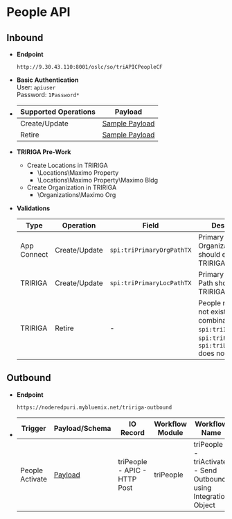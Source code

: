 # People API


## Inbound

- **Endpoint**
  ```
  http://9.30.43.110:8001/oslc/so/triAPICPeopleCF
  ```
  
- **Basic Authentication** <br>
  User: `apiuser` <br>
  Password: `1Password*`

- Supported Operations | Payload 
  ---|---
  Create/Update | [Sample Payload](/docs/Payload_IN_Create_People.json) 
  Retire | [Sample Payload](/docs/Payload_IN_Retire_People.json)
  
- **TRIRIGA Pre-Work**
  - Create Locations in TRIRIGA
    - \Locations\Maximo Property
    - \Locations\Maximo Property\Maximo Bldg
  - Create Organization in TRIRIGA
    - \Organizations\Maximo Org
  
- **Validations**

  Type | Operation | Field | Description
  ---|---|---|---
  App Connect | Create/Update | `spi:triPrimaryOrgPathTX` | Primary Organization Path should exist in TRIRIGA
  TRIRIGA | Create/Update | `spi:triPrimaryLocPathTX` | Primary Location Path should exist in TRIRIGA
  TRIRIGA | Retire | - | People record does not exist if combination of `spi:triIdTX`, `spi:triFirstNameTX`, `spi:triLastNameTX` does not match


## Outbound

- **Endpoint**
  ```
  https://noderedpuri.mybluemix.net/tririga-outbound
  ```
  
- Trigger | Payload/Schema |IO Record | Workflow Module | Workflow Name 
  ---|---|---|---|---
  People Activate | [Payload](/docs/Payload_OUT_People.json) | triPeople - APIC - HTTP Post | triPeople | triPeople - triActivate - Send Outbound using Integration Object 
  
